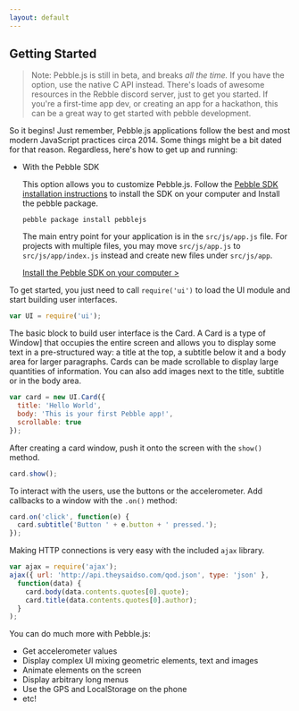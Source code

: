 ```yaml
---
layout: default
---
```

## Getting Started

> Note: Pebble.js is still in beta, and breaks *all the time.*
> If you have the option, use the native C API instead. There's loads of awesome resources in the Rebble discord server, just to get you started.
> If you're a first-time app dev, or creating an app for a hackathon, this can be a great way to get started with pebble development.

So it begins! Just remember, Pebble.js applications follow the best and most modern JavaScript practices circa 2014. Some things might be a bit dated for that reason. Regardless, here's how to get up and running:
 * With the Pebble SDK

   This option allows you to customize Pebble.js. Follow the [Pebble SDK installation instructions](http://help.rebble.io/sdk) to install the SDK on your computer and Install the pebble package.
   ```
   pebble package install pebblejs
   ```
   
   The main entry point for your application is in the `src/js/app.js` file. For projects with multiple files, you may move `src/js/app.js` to `src/js/app/index.js` instead and create new files under `src/js/app`.

   [Install the Pebble SDK on your computer >](http://help.rebble.io/sdk)


To get started, you just need to call `require('ui')` to load the UI module and start building user interfaces.

````js
var UI = require('ui');
````

The basic block to build user interface is the Card. A Card is a type of Window] that occupies the entire screen and allows you to display some text in a pre-structured way: a title at the top, a subtitle below it and a body area for larger paragraphs. Cards can be made scrollable to display large quantities of information. You can also add images next to the title, subtitle or in the body area.

````js
var card = new UI.Card({
  title: 'Hello World',
  body: 'This is your first Pebble app!',
  scrollable: true
});
````

After creating a card window, push it onto the screen with the `show()` method.

````js
card.show();
````

To interact with the users, use the buttons or the accelerometer. Add callbacks to a window with the `.on()` method:

````js
card.on('click', function(e) {
  card.subtitle('Button ' + e.button + ' pressed.');
});
````

Making HTTP connections is very easy with the included `ajax` library.

````js
var ajax = require('ajax');
ajax({ url: 'http://api.theysaidso.com/qod.json', type: 'json' },
  function(data) {
    card.body(data.contents.quotes[0].quote);
    card.title(data.contents.quotes[0].author);
  }
);
````

You can do much more with Pebble.js:

 - Get accelerometer values
 - Display complex UI mixing geometric elements, text and images
 - Animate elements on the screen
 - Display arbitrary long menus
 - Use the GPS and LocalStorage on the phone
 - etc!

<breadcrumb>
